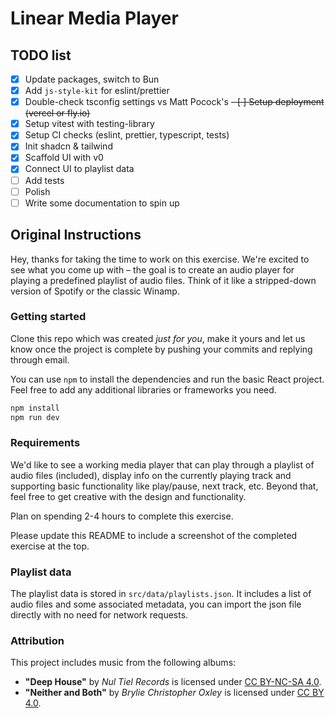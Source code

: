 # Linear Media Player

## TODO list

- [x] Update packages, switch to Bun
- [x] Add `js-style-kit` for eslint/prettier
- [x] Double-check tsconfig settings vs Matt Pocock's
      ~~- [ ] Setup deployment (vercel or fly.io)~~
      <!-- I don't have permission to deploy, will skip -->
- [x] Setup vitest with testing-library
- [x] Setup CI checks (eslint, prettier, typescript, tests)
- [x] Init shadcn & tailwind
- [x] Scaffold UI with v0
- [x] Connect UI to playlist data
- [ ] Add tests
- [ ] Polish
- [ ] Write some documentation to spin up

## Original Instructions

Hey, thanks for taking the time to work on this exercise. We're excited to see what you come up with –
the goal is to create an audio player for playing a predefined playlist of audio files. Think of it
like a stripped-down version of Spotify or the classic Winamp.

### Getting started

Clone this repo which was created _just for you_, make it yours and let us know once the project is complete by pushing
your commits and replying through email.

You can use `npm` to install the dependencies and run the basic React project. Feel free to add any additional libraries
or frameworks you need.

```bash
npm install
npm run dev
```

### Requirements

We'd like to see a working media player that can play through a playlist of audio files (included), display info on the
currently playing track and supporting basic functionality like play/pause, next track, etc. Beyond that, feel free to get
creative with the design and functionality.

Plan on spending 2-4 hours to complete this exercise.

Please update this README to include a screenshot of the completed exercise at the top.

### Playlist data

The playlist data is stored in `src/data/playlists.json`. It includes a list of audio files and some associated metadata,
you can import the json file directly with no need for network requests.

### Attribution

This project includes music from the following albums:

- **"Deep House"** by _Nul Tiel Records_ is licensed under [CC BY-NC-SA 4.0](https://creativecommons.org/licenses/by-nc-sa/4.0/).
- **"Neither and Both"** by _Brylie Christopher Oxley_ is licensed under [CC BY 4.0](https://creativecommons.org/licenses/by/4.0/).
